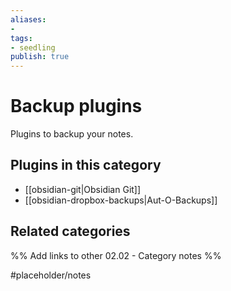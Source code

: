 ```yaml
---
aliases:
- 
tags: 
- seedling 
publish: true
---
```



# Backup plugins

Plugins to backup your notes.

## Plugins in this category

- [[obsidian-git|Obsidian Git]]
- [[obsidian-dropbox-backups|Aut-O-Backups]]

## Related categories

%% Add links to other 02.02 - Category notes %%

#placeholder/notes
